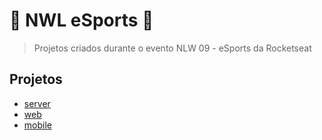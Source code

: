 # 🚀 NWL eSports 🚀

> Projetos criados durante o evento NLW 09 - eSports da Rocketseat

## Projetos

- [server](server/README.md)
- [web](web/README.md)
- [mobile](mobile/README.md)
